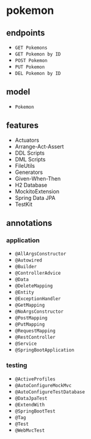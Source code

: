 # pokemon

## endpoints

- `GET Pokemons`
- `GET Pokemon by ID`
- `POST Pokemon`
- `PUT Pokemon`
- `DEL Pokemon by ID`

## model

- `Pokemon`

## features

- Actuators
- Arrange-Act-Assert
- DDL Scripts
- DML Scripts
- FileUtils
- Generators
- Given-When-Then
- H2 Database
- MockitoExtension
- Spring Data JPA
- TestKit

## annotations

### application

- `@AllArgsConstructor`
- `@Autowired`
- `@Builder`
- `@ControllerAdvice`
- `@Data`
- `@DeleteMapping`
- `@Entity`
- `@ExceptionHandler`
- `@GetMapping`
- `@NoArgsConstructor`
- `@PostMapping`
- `@PutMapping`
- `@RequestMapping`
- `@RestController`
- `@Service`
- `@SpringBootApplication`

### testing

- `@ActiveProfiles`
- `@AutoConfigureMockMvc`
- `@AutoConfigureTestDatabase`
- `@DataJpaTest`
- `@ExtendWith`
- `@SpringBootTest`
- `@Tag`
- `@Test`
- `@WebMvcTest`